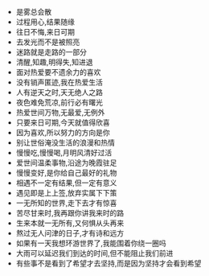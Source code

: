 - 是雾总会散
- 过程用心,结果随缘
- 往日不悔,来日可期
- 去发光而不是被照亮
- 迷路就是走路的一部分
- 清醒,知趣,明得失,知进退
- 面对热爱要不遗余力的喜欢
- 没有销声匿迹,我在热爱生活
- 人有逆天之时,天无绝人之路
- 夜色难免荒凉,前行必有曙光
- 热爱世间万物,无最爱,无例外
- 只要来日可期,今天就值得欣喜
- 因为喜欢,所以努力的方向是你
- 别让世俗淹没生活的浪漫和热情 
- 慢慢吃,慢慢喝,月明风清好过活 
- 爱世间温柔事物,沿途为晚霞驻足
- 慢慢变好,是你给自己最好的礼物
- 相遇不一定有结果,但一定有意义
- 遇见即是上上签,放弃实属下下策
- 一无所知的世界,走下去才有惊喜
- 苦尽甘来时,我再跟你讲我来时的路
- 生来本就一无所有,又何惧从头再来
- 熬过无人问津的日子,才有诗和远方
- 如果有一天我想环游世界了,我能围着你绕一圈吗
- 大雨可以延迟我们到达的时间,但不能阻止我们前进
- 有些事不是看到了希望才去坚持,而是因为坚持才会看到希望
